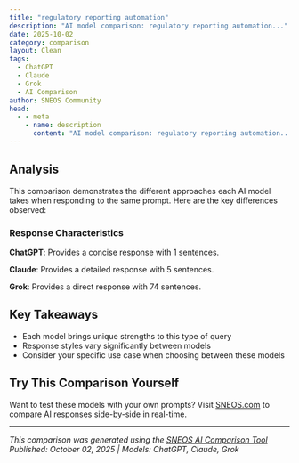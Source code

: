 ```yaml
---
title: "regulatory reporting automation"
description: "AI model comparison: regulatory reporting automation..."
date: 2025-10-02
category: comparison
layout: Clean
tags:
  - ChatGPT
  - Claude
  - Grok
  - AI Comparison
author: SNEOS Community
head:
  - - meta
    - name: description
      content: "AI model comparison: regulatory reporting automation..."
---
```


<ChatComparison
  title="regulatory reporting automation"
  prompt="regulatory reporting automation"
  :responses='{"ChatGPT": "Regulatory reporting automation refers to the use of technology and software solutions to streamline and improve the process of reporting compliance with legal and regulatory requirements. This can be particularly relevant in industries such as finance, healthcare, telecommunications, and pharmaceuticals, where adherence to regulations is crucial to operate legally and avoid penalties.\n\nHere are key aspects of regulatory reporting automation:\n\n### 1. **Purpose and Benefits:**\n - **Accuracy:** Automation reduces human errors in data entry and calculations.\n - **Efficiency:** Speeds up the reporting process, allowing businesses to submit reports more quickly.\n - **Consistency:** Ensures that reports are generated in a standard format and adhere to regulatory guidelines.\n - **Cost Reduction:** Minimizes manual labor and helps allocate resources more effectively.\n - **Real-time Data:** Automation can provide continuous monitoring, enabling real-time reporting and compliance checking.\n\n### 2. **Key Technologies Involved:**\n - **Data Integration:** Tools that combine data from various sources to ensure comprehensive reports.\n - **Business Intelligence (BI):** Analytical tools to gain insights from data that can inform reporting.\n - **Robotic Process Automation (RPA):** Software robots that handle repetitive tasks such as data gathering and report generation.\n - **Machine Learning and AI:** Advanced technologies that can predict compliance issues and automate risk assessments.\n - **Reporting Software:** Specialized platforms that provide templates and guidance for regulatory reporting.\n\n### 3. **Common Use Cases:**\n - **Financial Institutions:** Automating compliance reports for regulations like Basel III, MiFID II, and the Dodd-Frank Act.\n - **Healthcare Organizations:** Automating reports related to HIPAA compliance, clinical trials, and more.\n - **Telecommunications:** Managing reports for compliance with FCC regulations.\n - **Pharmaceutical Companies:** Ensuring adherence to FDA regulations through automated reports.\n\n### 4. **Challenges to Consider:**\n - **Data Quality:** Ensuring that the data being used is accurate and up-to-date is critical.\n - **Regulatory Changes:** Keeping the reporting systems updated in response to changing regulations.\n - **Integration with Existing Systems:** Ensuring new automation tools fit well with the legacy systems in use.\n - **Change Management:** Training staff and managing the transition to automated systems.\n\n### 5. **Implementation Steps:**\n - **Assessment:** Identify the specific regulatory requirements and current reporting processes.\n - **Technology Selection:** Choose the right automation tools that fit the organization’s needs.\n - **Data Governance:** Establish protocols for data quality, security, and management.\n - **Pilot Testing:** Run a pilot program to evaluate the effectiveness of the automation tools.\n - **Full Deployment:** Implement the automation solution across the organization.\n - **Monitoring and Adjustment:** Continuously monitor the process and make adjustments as necessary.\n\n### Conclusion:\nRegulatory reporting automation can significantly enhance an organization&#x27;s ability to comply with legal requirements while minimizing risks and maximizing efficiency. By leveraging the right technologies and practices, companies can create streamlined processes that keep pace with evolving regulations.", "Claude": "# Regulatory Reporting Automation\n\n## Overview\nRegulatory reporting automation involves using technology to streamline, standardize, and accelerate the process of preparing and submitting mandatory reports to regulatory bodies across various industries.\n\n## Key Benefits\n\n### **Efficiency Gains**\n- Reduced manual effort and processing time\n- Faster report generation and submission\n- Elimination of repetitive tasks\n\n### **Accuracy Improvements**\n- Minimized human errors\n- Consistent data validation rules\n- Automated reconciliation processes\n\n### **Cost Reduction**\n- Lower operational costs\n- Reduced need for manual resources\n- Decreased compliance penalties\n\n### **Enhanced Compliance**\n- Real-time monitoring and alerts\n- Audit trails and documentation\n- Standardized processes across regulations\n\n## Core Components\n\n### **Data Management**\n- **Data Collection**: Automated extraction from multiple sources\n- **Data Quality**: Validation, cleansing, and standardization\n- **Data Lineage**: Complete traceability of data sources\n\n### **Process Automation**\n- **Workflow Management**: Automated approval processes\n- **Scheduling**: Automatic report generation and submission\n- **Exception Handling**: Automated alerts for anomalies\n\n### **Reporting Engine**\n- **Template Management**: Standardized report formats\n- **Multi-format Output**: PDF, XML, Excel, regulatory formats\n- **Version Control**: Template and report versioning\n\n## Implementation Technologies\n\n### **Robotic Process Automation (RPA)**\n- Automates repetitive, rule-based tasks\n- Integrates with existing systems\n- Popular tools: UiPath, Blue Prism, Automation Anywhere\n\n### **Data Integration Platforms**\n- ETL/ELT processes\n- Real-time data streaming\n- Tools: Informatica, Talend, Microsoft SSIS\n\n### **Business Intelligence \u0026 Analytics**\n- Data visualization and analysis\n- Automated report generation\n- Platforms: Tableau, Power BI, QlikView\n\n### **Cloud Solutions**\n- Scalable infrastructure\n- Reduced IT overhead\n- Platforms: AWS, Azure, Google Cloud\n\n## Industry Applications\n\n### **Financial Services**\n- **Banking**: Basel III, CCAR, Liquidity reporting\n- **Insurance**: Solvency II, NAIC reporting\n- **Securities**: MiFID II, EMIR, Dodd-Frank\n\n### **Healthcare**\n- FDA submissions\n- Clinical trial reporting\n- Adverse event reporting\n\n### **Energy \u0026 Utilities**\n- Environmental compliance\n- Safety incident reporting\n- Grid reliability reports\n\n### **Manufacturing**\n- Environmental impact reports\n- Safety compliance\n- Quality assurance documentation\n\n## Implementation Best Practices\n\n### **1. Assessment \u0026 Planning**\n- Map current reporting processes\n- Identify automation opportunities\n- Define success metrics\n\n### **2. Data Governance**\n- Establish data quality standards\n- Implement master data management\n- Create data dictionary and lineage\n\n### **3. Phased Implementation**\n- Start with high-volume, routine reports\n- Gradually expand to complex reporting\n- Pilot testing before full deployment\n\n### **4. Change Management**\n- Train staff on new processes\n- Establish clear roles and responsibilities\n- Create documentation and procedures\n\n## Common Challenges\n\n### **Technical Challenges**\n- Data integration complexity\n- Legacy system limitations\n- Scalability requirements\n\n### **Regulatory Challenges**\n- Changing regulatory requirements\n- Multiple jurisdiction compliance\n- Audit and validation requirements\n\n### **Organizational Challenges**\n- Resistance to change\n- Skills gap\n- Resource allocation\n\n## Solution Architecture\n\n\u0060\u0060\u0060\n\u250C\u2500\u2500\u2500\u2500\u2500\u2500\u2500\u2500\u2500\u2500\u2500\u2500\u2500\u2500\u2500\u2500\u2500\u2510 \u250C\u2500\u2500\u2500\u2500\u2500\u2500\u2500\u2500\u2500\u2500\u2500\u2500\u2500\u2500\u2500\u2500\u2500\u2500\u2510 \u250C\u2500\u2500\u2500\u2500\u2500\u2500\u2500\u2500\u2500\u2500\u2500\u2500\u2500\u2500\u2500\u2500\u2500\u2510\n\u2502 Data Sources \u2502\u2500\u2500\u2500\u25B6\u2502 Data Integration\u2502\u2500\u2500\u2500\u25B6\u2502 Data Warehouse \u2502\n\u2502 \u2502 \u2502 Platform \u2502 \u2502 \u2502\n\u2514\u2500\u2500\u2500\u2500\u2500\u2500\u2500\u2500\u2500\u2500\u2500\u2500\u2500\u2500\u2500\u2500\u2500\u2518 \u2514\u2500\u2500\u2500\u2500\u2500\u2500\u2500\u2500\u2500\u2500\u2500\u2500\u2500\u2500\u2500\u2500\u2500\u2500\u2518 \u2514\u2500\u2500\u2500\u2500\u2500\u2500\u2500\u2500\u2500\u2500\u2500\u2500\u2500\u2500\u2500\u2500\u2500\u2518\n \u2502\n\u250C\u2500\u2500\u2500\u2500\u2500\u2500\u2500\u2500\u2500\u2500\u2500\u2500\u2500\u2500\u2500\u2500\u2500\u2510 \u250C\u2500\u2500\u2500\u2500\u2500\u2500\u2500\u2500\u2500\u2500\u2500\u2500\u2500\u2500\u2500\u2500\u2500\u2500\u2510 \u2502\n\u2502 Regulators \u2502\u25C0\u2500\u2500\u2500\u2502 Report Delivery \u2502 \u2502\n\u2502 \u2502 \u2502 Platform \u2502 \u2502\n\u2514\u2500\u2500\u2500\u2500\u2500\u2500\u2500\u2500\u2500\u2500\u2500\u2500\u2500\u2500\u2500\u2500\u2500\u2518 \u2514\u2500\u2500\u2500\u2500\u2500\u2500\u2500\u2500\u2500\u2500\u2500\u2500\u2500\u2500\u2500\u2500\u2500\u2500\u2518 \u2502\n \u25B2 \u2502\n \u2502 \u25BC\n\u250C\u2500\u2500\u2500\u2500\u2500\u2500\u2500\u2500\u2500\u2500\u2500\u2500\u2500\u2500\u2500\u2500\u2500\u2510 \u250C\u2500\u2500\u2500\u2500\u2500\u2500\u2500\u2500\u2500\u2500\u2500\u2500\u2500\u2500\u2500\u2500\u2500\u2500\u2510 ", "Grok": "Regulatory reporting automation refers to the use of technology and software solutions to streamline and automate the process of preparing, generating, and submitting regulatory reports to relevant authorities. Regulatory reporting is a critical function for organizations, especially in industries like finance, banking, insurance, healthcare, and energy, where compliance with government and industry regulations is mandatory. Automation helps reduce manual effort, minimize errors, enhance accuracy, and ensure timely submissions, while also lowering operational costs.\n\n### Key Aspects of Regulatory Reporting Automation\n\n1. **What is Regulatory Reporting?**\n - Regulatory reporting involves collecting, analyzing, and submitting data to regulatory bodies (e.g., central banks, financial authorities like SEC, FCA, or ESMA, or healthcare regulators) to demonstrate compliance with laws, standards, and policies.\n - Examples include Anti-Money Laundering (AML) reports, Know Your Customer (KYC) compliance, Basel III reports, MiFID II, GDPR data protection reports, and more.\n\n2. **Why Automate Regulatory Reporting?**\n - **Accuracy and Quality:** Automation reduces human errors in data entry, calculations, and formatting.\n - **Efficiency:** Automates repetitive tasks like data collection, aggregation, and formatting, saving time and resources.\n - **Timeliness:** Ensures deadlines are met by streamlining workflows and providing reminders or automated submissions.\n - **Cost Reduction:** Reduces the need for manual labor and mitigates the risk of penalties due to non-compliance.\n - **Scalability:** Handles increasing data volumes and regulatory changes more effectively than manual processes.\n - **Auditability:** Provides a clear, traceable process with logs and version control for transparency during audits.\n\n3. **Key Features of Regulatory Reporting Automation Tools**\n - **Data Integration:** Aggregates data from multiple sources (databases, ERP systems, CRM, spreadsheets) into a unified system.\n - **Workflow Management:** Automates processes like data validation, report generation, and submission.\n - **Regulatory Templates:** Pre-built templates for specific regulations to ensure compliance with formatting and content requirements.\n - **Real-Time Monitoring:** Tracks changes in data and regulations to ensure up-to-date reporting.\n - **Audit Trails:** Maintains records of data changes, submissions, and approvals for accountability.\n - **Analytics and Dashboards:** Provides insights into compliance status and performance metrics.\n\n4. **Technologies Used in Automation**\n - **Robotic Process Automation (RPA):** Automates repetitive tasks like data entry and report formatting.\n - **Artificial Intelligence (AI) and Machine Learning (ML):** Identifies patterns, predicts potential compliance issues, and improves data quality.\n - **Blockchain:** Enhances data integrity and security for reporting in certain industries.\n - **Cloud Computing:** Provides scalable infrastructure for data storage and processing.\n - **ETL (Extract, Transform, Load) Tools:** Facilitates data extraction from various sources and transformation for reporting needs.\n - **APIs:** Enable seamless integration between systems and regulatory submission portals.\n\n5. **Benefits of Regulatory Reporting Automation**\n - Improved compliance with evolving regulations.\n - Enhanced data governance and security.\n - Reduced risk of fines or penalties due to late or incorrect submissions.\n - Better resource allocation by freeing staff from manual tasks.\n - Greater adaptability to new or changing regulatory requirements.\n\n6. **Challenges in Implementing Automation**\n - **Initial Investment:** High costs for software, infrastructure, and training.\n - **Data Quality Issues:** Automation depends on accurate and consistent input data; poor data quality can lead to errors.\n - **Regulatory Complexity:** Frequent changes in regulations may require constant updates to automation systems.\n - **Integration:** Difficulty in integrating with legacy systems or disparate data sources.\n - **Cybersecurity Risks:** Automated systems may be vulnerable to data breaches or cyberattacks.\n\n7. **Popular Tools and Platforms for Regulatory Reporting Automation**\n - **AxiomSL:** A leading platform for financial regulatory reporting (e.g., Basel, IFRS 9, FATCA).\n - **Wolters Kluwer (OneSumX):** Offers solutions for risk management and regulatory compliance.\n - **SAP Regulatory Reporting:** Provides tools for financial and compliance reporting.\n - **IBM OpenPages:** Focuses on governance, risk, and compliance (GRC) automation.\n - **MetricStream:** A GRC platform with regulatory reporting capabilities.\n - **Power BI and Tableau:** Used for data visualization and reporting dashboards.\n - **UiPath and Automation Anywhere:** RPA tools for automating repetitive reporting tasks.\n\n8. **Steps to Implement Regulatory Reporting Automation**\n - **Assess Needs:** Identify regulatory requirements and reporting pain points.\n - **Select Technology:** Choose appropriate tools based on industry, scale, and budget.\n - **Data Mapping:** Ensure data sources are accessible and standardized for integration.\n - **Pilot Testing:** Implement automation on a small scale to identify issues.\n - **Training:** Educate staff on using the new systems and interpreting outputs.\n - **Monitor and Update:** Continuously monitor performance and update systems to accommodate regulatory changes.\n\n9. **Industry Use Cases**\n - **Banking and Finance:** Automating Basel III reporting, stress testing, and AML/KYC compliance.\n - **Insurance:** Streamlining Solvency II and IFRS 17 reporting.\n - **Healthcare:** Automating HIPAA compliance and clinical trial data submissions.\n - **Energy and Utilities:** Managing emissions and sustainability reporting under environmental regulations.\n\n### Future of Regulatory Reporting Automation\n- **RegTech Growth:** The rise of Regulatory Technology (RegTech) startups is driving innovation in automation solutions tailored to specific compliance needs.\n- **AI-Driven Insights:** Advanced AI will predict regulatory risks and suggest remediation before issues arise.\n- **Global Standardization:** Efforts to standardize reporting formats (e.g., XBRL) will make automation easier across jurisdictions.\n- **Real-Time Reporting:** Regulators are increasingly demanding real-time data submissions, pushing automation tools to adapt.\n\nBy adopting regulatory reporting automation, organizations can not only ensure compliance but also gain a competitive edge through operational efficiency and improved risk management. If you\u0027re looking to implement such a system, start by evaluating your specific regulatory obligations and exploring tools that align with your industry\u0027s needs. Would you like more information on a specific tool, industry, or implementation process?"}' 
  published-date="09:23"
/>

## Analysis

This comparison demonstrates the different approaches each AI model takes when responding to the same prompt. Here are the key differences observed:

### Response Characteristics

**ChatGPT**: Provides a concise response with 1 sentences. 

**Claude**: Provides a detailed response with 5 sentences. 

**Grok**: Provides a direct response with 74 sentences. 

## Key Takeaways

- Each model brings unique strengths to this type of query
- Response styles vary significantly between models
- Consider your specific use case when choosing between these models

## Try This Comparison Yourself

Want to test these models with your own prompts? Visit [SNEOS.com](https://sneos.com) to compare AI responses side-by-side in real-time.

---

*This comparison was generated using the [SNEOS AI Comparison Tool](https://sneos.com)*
*Published: October 02, 2025 | Models: ChatGPT, Claude, Grok*
